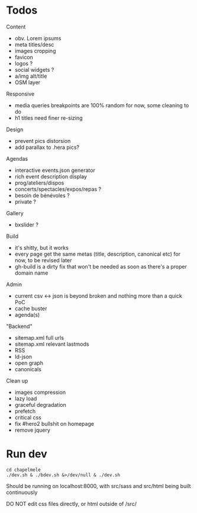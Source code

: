 Todos
=====

Content
* obv. Lorem ipsums
* meta titles/desc
* images cropping
* favicon
* logos ?
* social widgets ?
* a/img alt/title
* OSM layer

Responsive
* media queries breakpoints are 100% random for now, some cleaning to do
* h1 titles need finer re-sizing

Design
* prevent pics distorsion
* add parallax to .hera pics?

Agendas
* interactive events.json generator
* rich event description display
* prog/ateliers/dispos
* concerts/spectacles/expos/repas ?
* besoin de bénévoles ?
* private ?


Gallery
* bxslider ?

Build
* it's shitty, but it works
* every page get the same metas (title, description, canonical etc) for now, to be revised later
* gh-build is a dirty fix that won't be needed as soon as there's a proper domain name

Admin
* current csv <-> json is beyond broken and nothing more than a quick PoC
* cache buster
* agenda(s)

"Backend"
* sitemap.xml full urls
* sitemap.xml relevant lastmods
* RSS
* ld-json
* open graph
* canonicals

Clean up
* images compression
* lazy load
* graceful degradation
* prefetch
* critical css
* fix #hero2 bullshit on homepage
* remove jquery


Run dev
=======

    cd chapelmele
    ./dev.sh & ./bdev.sh &>/dev/null & ./dev.sh

Should be running on localhost:8000, with src/sass and src/html being built continuously

DO NOT edit css files directly, or html outside of /src/